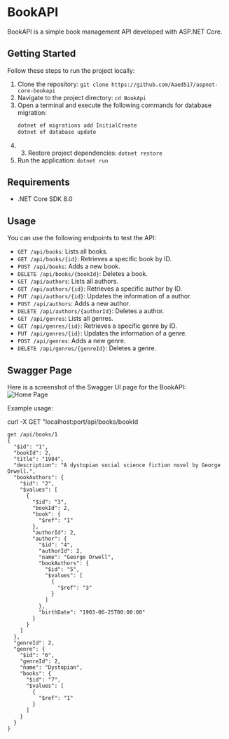 # BookAPI

BookAPI is a simple book management API developed with ASP.NET Core.

## Getting Started

Follow these steps to run the project locally:

1. Clone the repository: `git clone https://github.com/Aaed517/aspnet-core-bookapi`
2. Navigate to the project directory: `cd BookApi`
3. Open a terminal and execute the following commands for database migration:
   ```bash
   dotnet ef migrations add InitialCreate
   dotnet ef database update
4. 3. Restore project dependencies: `dotnet restore`
5. Run the application: `dotnet run`

## Requirements

- .NET Core SDK 8.0 

## Usage

You can use the following endpoints to test the API:

- `GET /api/books`: Lists all books.
- `GET /api/books/{id}`: Retrieves a specific book by ID.
- `POST /api/books`: Adds a new book.
- `DELETE /api/books/{bookId}`: Deletes a book.
- `GET /api/authors`: Lists all authors.
- `GET /api/authors/{id}`: Retrieves a specific author by ID.
- `PUT /api/authors/{id}`: Updates the information of a author.
- `POST /api/authors`: Adds a new author.
- `DELETE /api/authors/{authorId}`: Deletes a author.
- `GET /api/genres`: Lists all genres.
- `GET /api/genres/{id}`: Retrieves a specific genre by ID.
- `PUT /api/genres/{id}`: Updates the information of a genre.
- `POST /api/genres`: Adds a new genre.
- `DELETE /api/genres/{genreId}`: Deletes a genre.
  
## Swagger Page

Here is a screenshot of the Swagger UI page for the BookAPI:
![Home Page](BookApi/screenshots/BookApiSwaggerPage.png)

Example usage:

curl -X GET "localhost:port/api/books/bookId
```http
get /api/books/1
{
  "$id": "1",
  "bookId": 2,
  "title": "1984",
  "description": "A dystopian social science fiction novel by George Orwell.",
  "bookAuthors": {
    "$id": "2",
    "$values": [
      {
        "$id": "3",
        "bookId": 2,
        "book": {
          "$ref": "1"
        },
        "authorId": 2,
        "author": {
          "$id": "4",
          "authorId": 2,
          "name": "George Orwell",
          "bookAuthors": {
            "$id": "5",
            "$values": [
              {
                "$ref": "3"
              }
            ]
          },
          "birthDate": "1903-06-25T00:00:00"
        }
      }
    ]
  },
  "genreId": 2,
  "genre": {
    "$id": "6",
    "genreId": 2,
    "name": "Dystopian",
    "books": {
      "$id": "7",
      "$values": [
        {
          "$ref": "1"
        }
      ]
    }
  }
}
